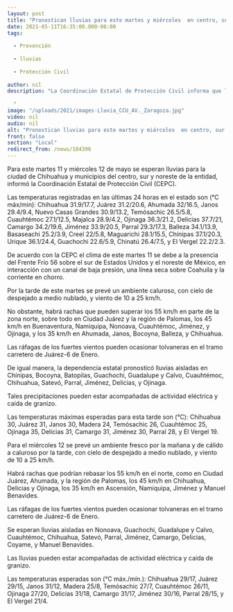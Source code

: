 ```yaml
---
layout: post
title: "Pronostican lluvias para este martes y miércoles  en centro, sur y noreste de la entidad"
date: 2021-05-11T16:35:00.000-06:00
tags:
  
  - Prevención
  
  - lluvias
  
  - Protección Civil
  
author: nil
description: "La Coordinación Estatal de Protección Civil informa que las precipitaciones estarán en la ciudad de Chihuahua; el 12 de mayo se extenderán a Nonoava, Camargo, Coyame, y Manuel Benavides   "
image: "/uploads/2021/images-Lluvia_CCU_AV._Zaragoza.jpg"
video: nil
audio: nil
alt: "Pronostican lluvias para este martes y miércoles  en centro, sur y noreste de la entidad"
front: false
section: "Local"
redirect_from: /news/184396
---
```


Para este martes 11 y miércoles 12 de mayo se esperan lluvias para la ciudad de Chihuahua y municipios del centro, sur y noreste de la entidad, informó la Coordinación Estatal de Protección Civil (CEPC).

Las temperaturas registradas en las últimas 24 horas en el estado son (°C máx/min): Chihuahua 31.9/17.7, Juárez 31.2/20.6, Ahumada 32/16.5, Janos 29.4/9.4, Nuevo Casas Grandes 30.9/13.2, Temósachic 26.5/5.8, Cuauhtémoc 27.1/12.5, Majalca 28.9/4.2, Ojinaga 36.3/21.2, Delicias 37.7/21, Camargo 34.2/19.6, Jiménez 33.9/20.5, Parral 29.3/17.3, Balleza 34.1/13.9, Basaseachi 25.2/3.9, Creel 22/5.8, Maguarichi 28.1/15.5, Chínipas 37.1/20.3, Urique 36.1/24.4, Guachochi 22.6/5.9, Chinatú 26.4/7.5, y El Vergel 22.2/2.3.

De acuerdo con la CEPC el clima de este martes 11 se debe a la presencia del Frente Frío 56 sobre el sur de Estados Unidos y el noreste de México, en interacción con un canal de baja presión, una línea seca sobre Coahuila y la corriente en chorro.

Por la tarde de este martes se prevé un ambiente caluroso, con cielo de despejado a medio nublado, y viento de 10 a 25 km/h.

No obstante, habrá rachas que pueden superar los 55 km/h en parte de la zona norte, sobre todo en Ciudad Juárez y la región de Palomas, los 45 km/h en Buenaventura, Namiquipa, Nonoava, Cuauhtémoc, Jiménez, y Ojinaga, y los 35 km/h en Ahumada, Janos, Bocoyna, Balleza, y Chihuahua.

Las ráfagas de los fuertes vientos pueden ocasionar tolvaneras en el tramo carretero de Juárez-6 de Enero.

De igual manera, la dependencia estatal pronosticó lluvias aisladas en Chínipas, Bocoyna, Batopilas, Guachochi, Guadalupe y Calvo, Cuauhtémoc, Chihuahua, Satevó, Parral, Jiménez, Delicias, y Ojinaga.

Tales precipitaciones pueden estar acompañadas de actividad eléctrica y caída de granizo.

Las temperaturas máximas esperadas para esta tarde son (°C): Chihuahua 30, Juárez 31, Janos 30, Madera 24, Temósachic 26, Cuauhtémoc 25, Ojinaga 35, Delicias 31, Camargo 31, Jiménez 30, Parral 28, y El Vergel 19.

Para el miércoles 12 se prevé un ambiente fresco por la mañana y de cálido a caluroso por la tarde, con cielo de despejado a medio nublado, y viento de 10 a 25 km/h.

Habrá rachas que podrían rebasar los 55 km/h en el norte, como en Ciudad Juárez, Ahumada, y la región de Palomas, los 45 km/h en Chihuahua, Delicias y Ojinaga, los 35 km/h en Ascensión, Namiquipa, Jiménez y Manuel Benavides.

Las ráfagas de los fuertes vientos pueden ocasionar tolvaneras en el tramo carretero de Juárez-6 de Enero.

Se esperan lluvias aisladas en Nonoava, Guachochi, Guadalupe y Calvo, Cuauhtémoc, Chihuahua, Satevó, Parral, Jiménez, Camargo, Delicias, Coyame, y Manuel Benavides.

Las lluvias pueden estar acompañadas de actividad eléctrica y caída de granizo.

Las temperaturas esperadas son (°C máx./mín.): Chihuahua 29/17, Juárez 29/15, Janos 31/12, Madera 25/8, Temósachic 27/7, Cuauhtémoc 26/11, Ojinaga 27/20, Delicias 31/18, Camargo 31/17, Jiménez 30/16, Parral 28/15, y El Vergel 21/4.